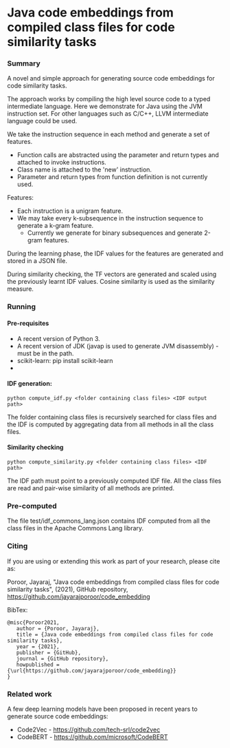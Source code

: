 # Java code embeddings from compiled class files for code similarity tasks

### Summary

A novel and simple approach for generating source code embeddings for code similarity tasks.

The approach works by compiling the high level source code to a typed intermediate language. Here we demonstrate for Java using the JVM instruction set. For other languages such as C/C++, LLVM intermediate language could be used.

We take the instruction sequence in each method and generate a set of features.

* Function calls are abstracted using the parameter and return types and attached to invoke instructions.
* Class name is attached to the 'new' instruction.
* Parameter and return types from function definition is not currently used.

Features:

* Each instruction is a unigram feature.
* We may take every k-subsequence in the instruction sequence to generate a k-gram feature.
  * Currently we generate for binary subsequences and generate 2-gram features.


During the learning phase, the IDF values for the features are generated and stored in a JSON file.

During similarity checking, the TF vectors are generated and scaled using the previously learnt IDF values. Cosine similarity is used as the similarity measure.

### Running

#### Pre-requisites

* A recent version of Python 3.
* A recent version of JDK (javap is used to generate JVM disassembly) - must be in the path.
* scikit-learn: pip install scikit-learn
*
#### IDF generation:

```console
python compute_idf.py <folder containing class files> <IDF output path>
```

The folder containing class files is recursively searched for class files and the IDF is computed by aggregating data from all methods in all the class files.

#### Similarity checking

```console
python compute_similarity.py <folder containing class files> <IDF path>
```

The IDF path must point to a previously computed IDF file. All the class files are read and pair-wise similarity of all methods are printed.

### Pre-computed

The file test/idf_commons_lang.json contains IDF computed from all the class files in the Apache Commons Lang library.

### Citing

If you are using or extending this work as part of your research, please cite as:

Poroor, Jayaraj, "Java code embeddings from compiled class files for code similarity tasks", (2021), GitHub repository, https://github.com/jayarajporoor/code_embedding

BibTex:

    @misc{Poroor2021,
       author = {Poroor, Jayaraj},
       title = {Java code embeddings from compiled class files for code similarity tasks},
       year = {2021},
       publisher = {GitHub},
       journal = {GitHub repository},
       howpublished = {\url{https://github.com/jayarajporoor/code_embedding}}
    }

### Related work

A few deep learning models have been proposed in recent years to generate source code embeddings:

* Code2Vec - https://github.com/tech-srl/code2vec
* CodeBERT - https://github.com/microsoft/CodeBERT
